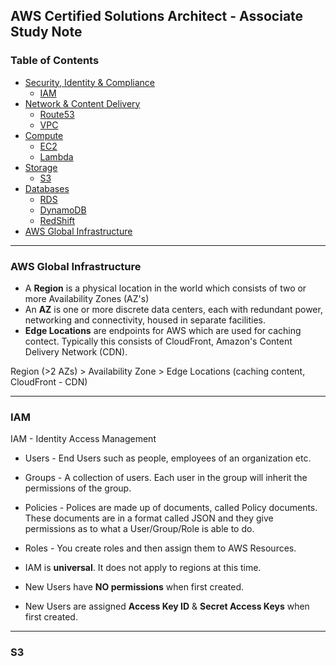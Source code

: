 ## AWS Certified Solutions Architect - Associate Study Note

### Table of Contents
* [Security, Identity & Compliance](#security-identity-compliance)
  * [IAM](#iam)
* [Network & Content Delivery](#network-contect-delivery)
  * [Route53](#route53)
  * [VPC](#vpc)
* [Compute](#compute)
  * [EC2](#ec2)
  * [Lambda](#lambda)
* [Storage](#storage)
  * [S3](#s3)
* [Databases](#databases)
  * [RDS](#rds)
  * [DynamoDB](#dynamodb)
  * [RedShift](#redshift)
* [AWS Global Infrastructure](#aws-global-infrastructure)
---

### AWS Global Infrastructure
 * A **Region** is a physical location in the world which consists of two or more Availability Zones (AZ's)
 * An **AZ** is one or more discrete data centers, each with redundant power, networking and connectivity, housed in separate facilities.
 * **Edge Locations** are endpoints for AWS which are used for caching contect. Typically this consists of CloudFront, Amazon's Content Delivery Network (CDN).

Region (>2 AZs) > Availability Zone > Edge Locations (caching content, CloudFront - CDN)

---

### IAM
IAM - Identity Access Management
 * Users - End Users such as people, employees of an organization etc.
 * Groups - A collection of users. Each user in the group will inherit the permissions of the group.
 * Policies - Polices are made up of documents, called Policy documents. These documents are in a format called JSON and they give permissions as to what a User/Group/Role is able to do.
 * Roles - You create roles and then assign them to AWS Resources.

* IAM is **universal**. It does not apply to regions at this time.
* New Users have **NO permissions** when first created.
* New Users are assigned **Access Key ID** & **Secret Access Keys** when first created.

---

### S3
